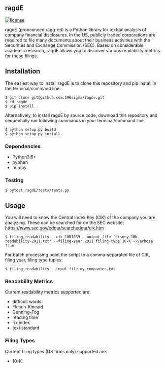 ## ragdE

[![license](https://img.shields.io/github/license/mashape/apistatus.svg?maxAge=2592000)](https://github.com/196sigma/ragde/blob/master/LICENSE.md)

ragdE (pronounced ragg-ed) is a Python library for textual analysis of company financial disclosures. In the US, publicly traded corporations are required to file many documents about their business activities with the Securities and Exchange Commission (SEC). Based on considerable academic research, ragdE allows you to discover various readability metrics for these filings.

## Installation

The easiest way to install ragdE is to clone this repository and pip install in the terminal/command line:

```
$ git clone git@github.com:196sigma/ragde.git
$ cd ragde
$ pip install .
```

Alternatively, to install ragdE by source code, download this repository and sequentially run following commands in your terminal/command line.

```
$ python setup.py build
$ python setup.py install
```

### Dependencies
* Python3.6+
* pyphen
* numpy

### Testing

```
$ pytest ragdE/tests/tests.py
```

## Usage
You will need to know the Central Index Key (CIK) of the company you are analyzing. These can be searched for on the SEC website: https://www.sec.gov/edgar/searchedgar/cik.htm

```
$ filing_readability --cik 1001039 --output-file 'disney-10k-readability-2011.txt' --filing-year 2011 filing-type 10-K --verbose True
```

For batch processing point the script to a comma-separated file of CIK, filing year, filing type tuples:

```
$ filing_readability --input_file my-companies.txt
```

### Readability Metrics
Current readability metrics supported are:

* difficult words
* Flesch-Kincaid
* Gunning-Fog
* reading time
* rix index
* text standard

### Filing Types
Current filing types (US firms only) supported are:

* 10-K